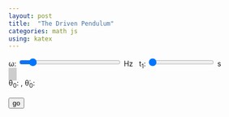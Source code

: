 ```yaml
---
layout: post
title:  "The Driven Pendulum"
categories: math js
using: katex
---
```


<div>&omega;: <input type="range" id="wRange" min="0" max="10" value="1.0" style="width:200px" step="0.1"/>
  <span id="wValue"></span>Hz
  &nbsp;&nbsp;t<sub>1</sub>: <input type="range" id="tRange" min="10" max="60" value="10" step="5"/>
  <span id="tValue"></span>s
</div>
<canvas id="p" width="320" height="320" style="border-style: solid; border-color: #ccc; border-width: 4px"></canvas>
<canvas id="a" width="320" height="320" style="border-style: solid; border-color: #ccc; border-width: 4px"></canvas>
<div>θ<sub>0</sub>: <span id="theta0"></span>, θ&#x0307;<sub>0</sub>: <span id="thetadot0"></span></div>
<br/>
<button id="go">go</button>


<script src="/public/js/sicm.bundle.min.js"></script>
<script>
var A = new s.DrivenPendulumAnimation({
  omegaValueId: 'wValue',
  omegaRangeId: 'wRange',
  tValueId: 'tValue',
  tRangeId: 'tRange',
  animId: 'a',
  exploreId: 'p',
  theta0Id: 'theta0',
  thetaDot0Id: 'thetadot0',
  goButtonId: 'go'
})

</script>

